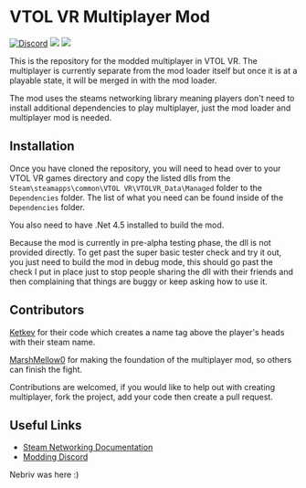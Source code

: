 # VTOL VR Multiplayer Mod
[![Discord](https://img.shields.io/discord/597153468834119710?label=VTOL%20VR%20Modding&logo=discord&style=flat-square)](https://discord.gg/XZeeafp "Discord Invite") [![](https://img.shields.io/badge/Steam-Networking-lightgrey?style=flat-square)](https://partner.steamgames.com/doc/api/ISteamNetworking "Steam Networking Docs") [![](https://img.shields.io/badge/Steamworks-.NET-blue?style=flat-square)](https://steamworks.github.io/installation/ "Steamworks C# Wrapper")

This is the repository for the modded multiplayer in VTOL VR. The multiplayer is currently separate from the mod loader itself but once it is at a playable state, it will be merged in with the mod loader. 

The mod uses the steams networking library meaning players don't need to install additional dependencies to play multiplayer, just the mod loader and multiplayer mod is needed.

## Installation
Once you have cloned the repository, you will need to head over to your VTOL VR games directory and copy the listed dlls from the `Steam\steamapps\common\VTOL VR\VTOLVR_Data\Managed` folder to the `Dependencies` folder. The list of what you need can be found inside of the `Dependencies` folder.

You also need to have .Net 4.5 installed to build the mod.

Because the mod is currently in pre-alpha testing phase, the dll is not provided directly. To get past the super basic tester check and try it out, you just need to build the mod in debug mode, this should go past the check I put in place just to stop people sharing the dll with their friends and then complaining that things are buggy or keep asking how to use it. 

## Contributors

[Ketkev](https://github.com/ketkev "Ketkev's Github") for their code which creates a name tag above the player's heads with their steam name.

[MarshMellow0](https://github.com/MarshMello0 "MarshMello0's Github") for making the foundation of the multiplayer mod, so others can finish the fight.

Contributions are welcomed, if you would like to help out with creating multiplayer, fork the project, add your code then create a pull request.

## Useful Links

- [Steam Networking Documentation](https://partner.steamgames.com/doc/api/ISteamNetworking "https://partner.steamgames.com/doc/api/ISteamNetworking")
- [Modding Discord](https://discord.gg/XZeeafp "https://discord.gg/XZeeafp")


Nebriv was here :)
